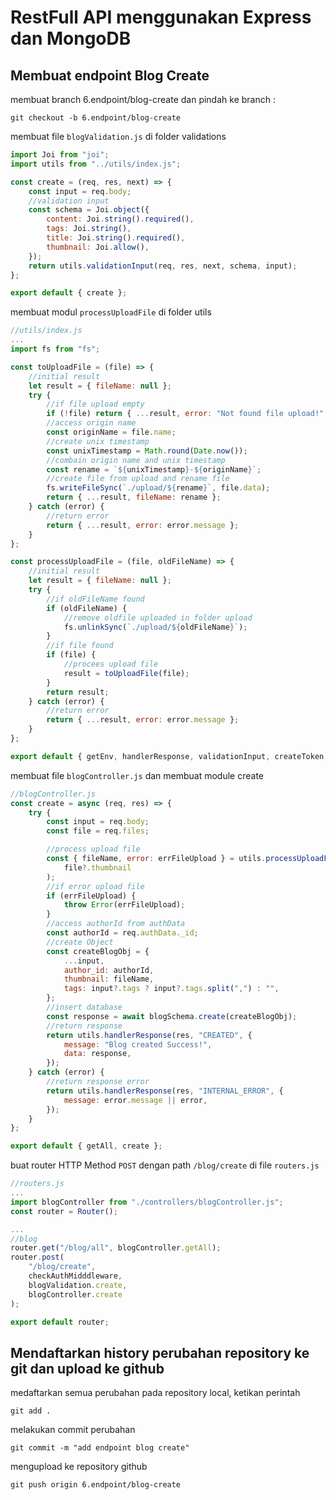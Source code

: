 # RestFull API menggunakan Express dan MongoDB

## Membuat endpoint Blog Create

membuat branch 6.endpoint/blog-create dan pindah ke branch :

```console
git checkout -b 6.endpoint/blog-create
```

membuat file `blogValidation.js` di folder validations

```js
import Joi from "joi";
import utils from "../utils/index.js";

const create = (req, res, next) => {
    const input = req.body;
    //validation input
    const schema = Joi.object({
        content: Joi.string().required(),
        tags: Joi.string(),
        title: Joi.string().required(),
        thumbnail: Joi.allow(),
    });
    return utils.validationInput(req, res, next, schema, input);
};

export default { create };
```

membuat modul `processUploadFile` di folder utils

```js
//utils/index.js
...
import fs from "fs";

const toUploadFile = (file) => {
    //initial result
    let result = { fileName: null };
    try {
        //if file upload empty
        if (!file) return { ...result, error: "Not found file upload!" };
        //access origin name
        const originName = file.name;
        //create unix timestamp
        const unixTimestamp = Math.round(Date.now());
        //combain origin name and unix timestamp
        const rename = `${unixTimestamp}-${originName}`;
        //create file from upload and rename file
        fs.writeFileSync(`./upload/${rename}`, file.data);
        return { ...result, fileName: rename };
    } catch (error) {
        //return error
        return { ...result, error: error.message };
    }
};

const processUploadFile = (file, oldFileName) => {
    //initial result
    let result = { fileName: null };
    try {
        //if oldFileName found
        if (oldFileName) {
            //remove oldfile uploaded in folder upload
            fs.unlinkSync(`./upload/${oldFileName}`);
        }
        //if file found
        if (file) {
            //procees upload file
            result = toUploadFile(file);
        }
        return result;
    } catch (error) {
        //return error
        return { ...result, error: error.message };
    }
};

export default { getEnv, handlerResponse, validationInput, createToken, processUploadFile };
```

membuat file `blogController.js` dan membuat module create

```js
//blogController.js
const create = async (req, res) => {
    try {
        const input = req.body;
        const file = req.files;

        //process upload file
        const { fileName, error: errFileUpload } = utils.processUploadFile(
            file?.thumbnail
        );
        //if error upload file
        if (errFileUpload) {
            throw Error(errFileUpload);
        }
        //access authorId from authData
        const authorId = req.authData._id;
        //create Object
        const createBlogObj = {
            ...input,
            author_id: authorId,
            thumbnail: fileName,
            tags: input?.tags ? input?.tags.split(",") : "",
        };
        //insert database
        const response = await blogSchema.create(createBlogObj);
        //return response
        return utils.handlerResponse(res, "CREATED", {
            message: "Blog created Success!",
            data: response,
        });
    } catch (error) {
        //return response error
        return utils.handlerResponse(res, "INTERNAL_ERROR", {
            message: error.message || error,
        });
    }
};

export default { getAll, create };
```

buat router HTTP Method `POST` dengan path `/blog/create` di file `routers.js`

```js
//routers.js
...
import blogController from "./controllers/blogController.js";
const router = Router();

...
//blog
router.get("/blog/all", blogController.getAll);
router.post(
    "/blog/create",
    checkAuthMidddleware,
    blogValidation.create,
    blogController.create
);

export default router;
```

## Mendaftarkan history perubahan repository ke git dan upload ke github

medaftarkan semua perubahan pada repository local, ketikan perintah

```console
git add .
```

melakukan commit perubahan

```console
git commit -m "add endpoint blog create"
```

mengupload ke repository github

```console
git push origin 6.endpoint/blog-create
```
